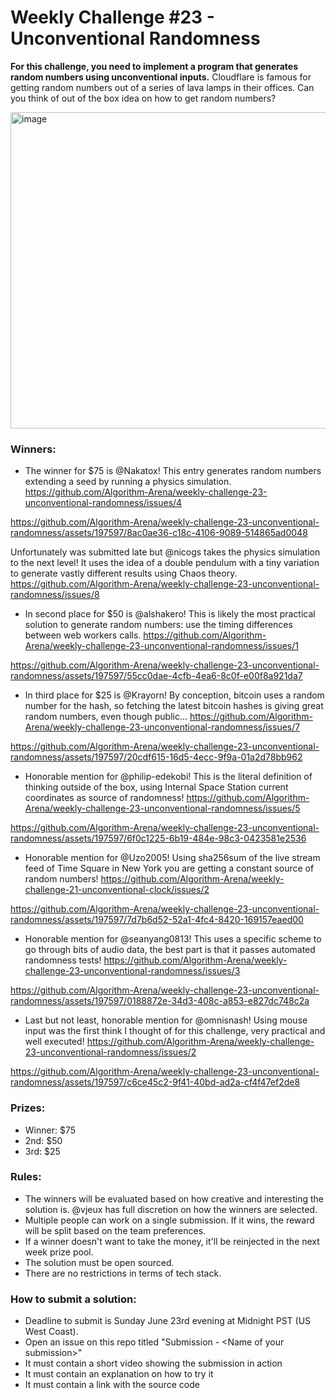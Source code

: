 # Weekly Challenge #23 - Unconventional Randomness

**For this challenge, you need to implement a program that generates random numbers using unconventional inputs.** Cloudflare is famous for getting random numbers out of a series of lava lamps in their offices. Can you think of out of the box idea on how to get random numbers?

<img width="506" alt="image" src="https://github.com/Algorithm-Arena/weekly-challenge-23-unconventional-randomness/assets/197597/205b02f9-42d1-42ea-862e-1688bc78aee7">

### Winners:

* The winner for $75 is @Nakatox! This entry generates random numbers extending a seed by running a physics simulation. https://github.com/Algorithm-Arena/weekly-challenge-23-unconventional-randomness/issues/4


https://github.com/Algorithm-Arena/weekly-challenge-23-unconventional-randomness/assets/197597/8ac0ae36-c18c-4106-9089-514865ad0048


Unfortunately was submitted late but @nicogs takes the physics simulation to the next level! It uses the idea of a double pendulum with a tiny variation to generate vastly different results using Chaos theory. https://github.com/Algorithm-Arena/weekly-challenge-23-unconventional-randomness/issues/8

* In second place for $50 is @alshakero! This is likely the most practical solution to generate random numbers: use the timing differences between web workers calls. https://github.com/Algorithm-Arena/weekly-challenge-23-unconventional-randomness/issues/1


https://github.com/Algorithm-Arena/weekly-challenge-23-unconventional-randomness/assets/197597/55cc0dae-4cfb-4ea6-8c0f-e00f8a921da7


* In third place for $25 is @Krayorn! By conception, bitcoin uses a random number for the hash, so fetching the latest bitcoin hashes is giving great random numbers, even though public... https://github.com/Algorithm-Arena/weekly-challenge-23-unconventional-randomness/issues/7


https://github.com/Algorithm-Arena/weekly-challenge-23-unconventional-randomness/assets/197597/20cdf615-16d5-4ecc-9f9a-01a2d78bb962


* Honorable mention for @philip-edekobi! This is the literal definition of thinking outside of the box, using Internal Space Station current coordinates as source of randomness! https://github.com/Algorithm-Arena/weekly-challenge-23-unconventional-randomness/issues/5


https://github.com/Algorithm-Arena/weekly-challenge-23-unconventional-randomness/assets/197597/6f0c1225-6b19-484e-98c3-0423581e2536


* Honorable mention for @Uzo2005! Using sha256sum of the live stream feed of Time Square in New York you are getting a constant source of random numbers! https://github.com/Algorithm-Arena/weekly-challenge-21-unconventional-clock/issues/2


https://github.com/Algorithm-Arena/weekly-challenge-23-unconventional-randomness/assets/197597/7d7b6d52-52a1-4fc4-8420-169157eaed00


* Honorable mention for @seanyang0813! This uses a specific scheme to go through bits of audio data, the best part is that it passes automated randomness tests! https://github.com/Algorithm-Arena/weekly-challenge-23-unconventional-randomness/issues/3


https://github.com/Algorithm-Arena/weekly-challenge-23-unconventional-randomness/assets/197597/0188872e-34d3-408c-a853-e827dc748c2a


* Last but not least, honorable mention for @omnisnash! Using mouse input was the first think I thought of for this challenge, very practical and well executed! https://github.com/Algorithm-Arena/weekly-challenge-23-unconventional-randomness/issues/2


https://github.com/Algorithm-Arena/weekly-challenge-23-unconventional-randomness/assets/197597/c6ce45c2-9f41-40bd-ad2a-cf4f47ef2de8


### Prizes:
* Winner: $75
* 2nd: $50
* 3rd: $25

### Rules:
* The winners will be evaluated based on how creative and interesting the solution is. @vjeux has full discretion on how the winners are selected.
* Multiple people can work on a single submission. If it wins, the reward will be split based on the team preferences.
* If a winner doesn't want to take the money, it'll be reinjected in the next week prize pool.
* The solution must be open sourced.
* There are no restrictions in terms of tech stack.

### How to submit a solution:
* Deadline to submit is Sunday June 23rd evening at Midnight PST (US West Coast).
* Open an issue on this repo titled "Submission - &lt;Name of your submission&gt;"
* It must contain a short video showing the submission in action
* It must contain an explanation on how to try it
* It must contain a link with the source code
